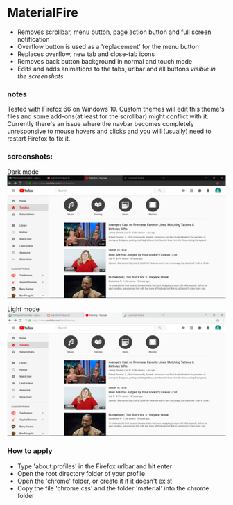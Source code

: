 # MaterialFire
+ Removes scrollbar, menu button, page action button and full screen notification
+ Overflow button is used as a 'replacement' for the menu button
+ Replaces overflow, new tab and close-tab icons
+ Removes back button background in normal and touch mode
+ Edits and adds animations to the tabs, urlbar and all buttons *visible in the screenshots*

### notes 
Tested with Firefox 66 on Windows 10.
Custom themes will edit this theme's files and some add-ons(at least for the scrollbar) might conflict with it.
Currently there's an issue where the navbar becomes completely unresponsive to mouse hovers and clicks and you will (usually) need to restart Firefox to fix it.

### screenshots:

Dark mode
![](screenshots/darkmode.png)
 
Light mode
![](screenshots/lightmode.png)


### How to apply
+ Type 'about:profiles' in the Firefox urlbar and hit enter
+ Open the root directory folder of your profile
+ Open the 'chrome' folder, or create it if it doesn't exist
+ Copy the file 'chrome.css' and the folder 'material' into the chrome folder

